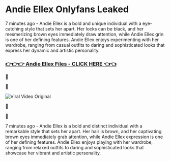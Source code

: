 # Andie Ellex Onlyfans Leaked

<p>7 minutes ago - Andie Ellex is a bold and unique individual with a eye-catching style that sets her apart. Her locks can be black, and her mesmerizing brown eyes immediately draw attention, while Andie Ellex grin is one of her defining features. Andie Ellex enjoys experimenting with her wardrobe, ranging from casual outfits to daring and sophisticated looks that express her dynamic and artistic personality.</p><p>
<h3><a href="https://fansleaks.com-getfree.pro/andie-ellex" rel="nofollow">👉👉👉 Andie Ellex Files - CLICK HERE 👈👈</a></h3>
<p>🔻</p>
<p>🔻</p> <p>
<a href="https://fansleaks.com-getfree.pro/andie-ellex" rel="nofollow"><img src="https://i.imgur.com/0ZbtXZ5.gif" alt="Viral Video Original" style="max-width: 100%; display: inline-block;" data-target="animated-image.originalImage"></a>
<p>🔻</p>
<p>🔻</p> <p>7 minutes ago - Andie Ellex is a bold and distinct individual with a remarkable style that sets her apart. Her hair is brown, and her captivating brown eyes immediately grab attention, while Andie Ellex expression is one of her defining features. Andie Ellex enjoys playing with her wardrobe, ranging from relaxed outfits to daring and sophisticated looks that showcase her vibrant and artistic personality.</p>